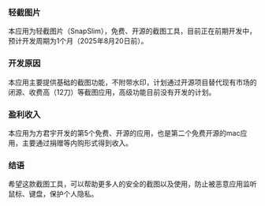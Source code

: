 <h3>轻截图片</h3>
<p>本应用为轻截图片（SnapSlim），免费、开源的截图工具，目前正在前期开发中，预计开发周期为1个月（2025年8月20日前）。</p>
<h3>开发原因</h3>
<p>本应用主要提供基础的截图功能，不附带水印，计划通过开源项目替代现有市场的闭源、收费高（12刀）等截图应用，高级功能目前没有开发的计划。</p>
<h3>盈利收入</h3>
<p>本应用为方君宇开发的第5个免费、开源的应用，也是第二个免费开源的mac应用，主要通过捐赠等内购形式得到收入。</p>
<h3>结语</h3>
<p>希望这款截图工具，可以帮助更多人的安全的截图以及使用，防止被恶意应用监听鼠标、键盘，保护个人隐私。</p>
